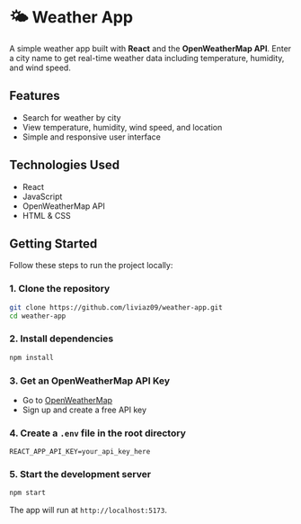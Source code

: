 # 🌤️ Weather App

A simple weather app built with **React** and the **OpenWeatherMap API**. Enter a city name to get real-time weather data including temperature, humidity, and wind speed.

## Features

* Search for weather by city
* View temperature, humidity, wind speed, and location
* Simple and responsive user interface

## Technologies Used

* React
* JavaScript
* OpenWeatherMap API
* HTML & CSS

## Getting Started

Follow these steps to run the project locally:

### 1. Clone the repository

```bash
git clone https://github.com/liviaz09/weather-app.git
cd weather-app
```

### 2. Install dependencies

```bash
npm install
```

### 3. Get an OpenWeatherMap API Key

* Go to [OpenWeatherMap](https://openweathermap.org/api)
* Sign up and create a free API key

### 4. Create a `.env` file in the root directory

```
REACT_APP_API_KEY=your_api_key_here
```

### 5. Start the development server

```bash
npm start
```

The app will run at `http://localhost:5173`.
